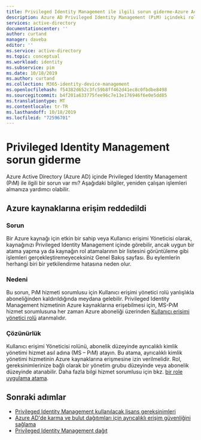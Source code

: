 ```yaml
---
title: Privileged Identity Management ile ilgili sorun giderme-Azure Active Directory | Microsoft Docs
description: Azure AD Privileged Identity Management (PıM) içindeki rollerle sistem hatalarını nasıl giderebileceğinizi öğrenin.
services: active-directory
documentationcenter: ''
author: curtand
manager: daveba
editor: ''
ms.service: active-directory
ms.topic: conceptual
ms.workload: identity
ms.subservice: pim
ms.date: 10/18/2019
ms.author: curtand
ms.collection: M365-identity-device-management
ms.openlocfilehash: f54382d652c3fc59b8ff462d41ec8c0fbdbe8498
ms.sourcegitcommit: b4f201a633775fee96c7e13e176946f6e0e5dd85
ms.translationtype: MT
ms.contentlocale: tr-TR
ms.lasthandoff: 10/18/2019
ms.locfileid: "72596701"
---
```

# <a name="troubleshoot-a-problem-with-privileged-identity-management"></a>Privileged Identity Management sorun giderme

Azure Active Directory (Azure AD) içinde Privileged Identity Management (PıM) ile ilgili bir sorun var mı? Aşağıdaki bilgiler, yeniden çalışan işlemleri almanıza yardımcı olabilir.

## <a name="access-to-azure-resources-denied"></a>Azure kaynaklarına erişim reddedildi

### <a name="problem"></a>Sorun

Bir Azure kaynağı için etkin bir sahip veya Kullanıcı erişimi Yöneticisi olarak, kaynağınızı Privileged Identity Management içinde görebilir, ancak uygun bir atama yapma ya da kaynağın rol atamalarının bir listesini görüntüleme gibi işlemleri gerçekleştiremeyeceksiniz Genel Bakış sayfası. Bu eylemlerin herhangi biri bir yetkilendirme hatasına neden olur.

### <a name="cause"></a>Nedeni

Bu sorun, PıM hizmeti sorumlusu için Kullanıcı erişimi yönetici rolü yanlışlıkla aboneliğinden kaldırıldığında meydana gelebilir. Privileged Identity Management hizmetinin Azure kaynaklarına erişebilmesi için, MS-PıM hizmet sorumlusuna her zaman Azure aboneliği üzerinden [Kullanıcı erişimi yönetici rolü](../../role-based-access-control/built-in-roles.md#user-access-administrator) atanmalıdır.

### <a name="resolution"></a>Çözünürlük

Kullanıcı erişimi Yöneticisi rolünü, abonelik düzeyinde ayrıcalıklı kimlik yönetimi hizmet asıl adına (MS – PıM) atayın. Bu atama, ayrıcalıklı kimlik yönetimi hizmetinin Azure kaynaklarına erişmesine izin verilmelidir. Rol, gereksinimlerinize bağlı olarak bir yönetim grubu düzeyinde veya abonelik düzeyinde atanabilir. Daha fazla bilgi hizmet sorumlusu için bkz. [bir role uygulama atama](https://docs.microsoft.com/azure/active-directory/develop/howto-create-service-principal-portal#assign-the-application-to-a-role).

## <a name="next-steps"></a>Sonraki adımlar

- [Privileged Identity Management kullanılacak lisans gereksinimleri](subscription-requirements.md)
- [Azure AD'de karma ve bulut dağıtımları için ayrıcalıklı erişim güvenliğini sağlama](../users-groups-roles/directory-admin-roles-secure.md?toc=%2fazure%2factive-directory%2fprivileged-identity-management%2ftoc.json)
- [Privileged Identity Management dağıt](pim-deployment-plan.md)
